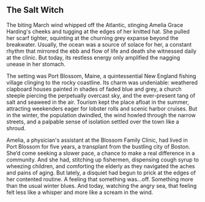 ## The Salt Witch

The biting March wind whipped off the Atlantic, stinging Amelia Grace Harding's cheeks and tugging at the edges of her knitted hat. She pulled her scarf tighter, squinting at the churning grey expanse beyond the breakwater. Usually, the ocean was a source of solace for her, a constant rhythm that mirrored the ebb and flow of life and death she witnessed daily at the clinic. But today, its restless energy only amplified the nagging unease in her stomach.

The setting was Port Blossom, Maine, a quintessential New England fishing village clinging to the rocky coastline. Its charm was undeniable: weathered clapboard houses painted in shades of faded blue and grey, a church steeple piercing the perpetually overcast sky, and the ever-present tang of salt and seaweed in the air. Tourism kept the place afloat in the summer, attracting weekenders eager for lobster rolls and scenic harbor cruises. But in the winter, the population dwindled, the wind howled through the narrow streets, and a palpable sense of isolation settled over the town like a shroud.

Amelia, a physician's assistant at the Blossom Family Clinic, had lived in Port Blossom for five years, a transplant from the bustling city of Boston. She’d come seeking a slower pace, a chance to make a real difference in a community. And she had, stitching up fishermen, dispensing cough syrup to wheezing children, and comforting the elderly as they navigated the aches and pains of aging. But lately, a disquiet had begun to prick at the edges of her contented routine. A feeling that something was…off. Something more than the usual winter blues. And today, watching the angry sea, that feeling felt less like a whisper and more like a scream in the wind.
